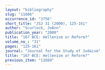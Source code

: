 ```yaml
---
layout: "bibliography"
slug: "11686"
occurrence_id: "3756"
short_title: "JSJ 31 (2000), 125-161"
author: "Scurlock, JoAnn"
publication_year: "2000"
title: "167 BCE: Hellenism or Reform?"
volume_no_: "31"
pages: "125-161"
journal: "Journal for the Study of Judaism"
title: "167 BCE: Hellenism or Reform?"
previous_item: "11689"
---
```

